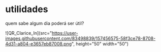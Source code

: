 # utilidades
quem sabe algum dia poderá ser útil?

![QR_Clarice_In](src="https://user-images.githubusercontent.com/83498839/157456575-58f3ce78-8708-4d31-a804-e3657eb87008.png", height="50" width="50")
